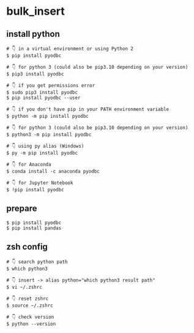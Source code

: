 # bulk_insert

## install python
>
    # 👇️ in a virtual environment or using Python 2
    $ pip install pyodbc

    # 👇️ for python 3 (could also be pip3.10 depending on your version)
    $ pip3 install pyodbc

    # 👇️ if you get permissions error
    $ sudo pip3 install pyodbc
    $ pip install pyodbc --user

    # 👇️ if you don't have pip in your PATH environment variable
    $ python -m pip install pyodbc

    # 👇️ for python 3 (could also be pip3.10 depending on your version)
    $ python3 -m pip install pyodbc

    # 👇️ using py alias (Windows)
    $ py -m pip install pyodbc

    # 👇️ for Anaconda
    $ conda install -c anaconda pyodbc

    # 👇️ for Jupyter Notebook
    $ !pip install pyodbc

## prepare
>
    $ pip install pyodbc
    $ pip install pandas

## zsh config
>
    # 👇️ search python path
    $ which python3

>
    # 👇️ insert -> alias python="which python3 result path"
    $ vi ~/.zshrc

>
    # 👇️ reset zshrc
    $ source ~/.zshrc

>
    # 👇️ check version
    $ python --version